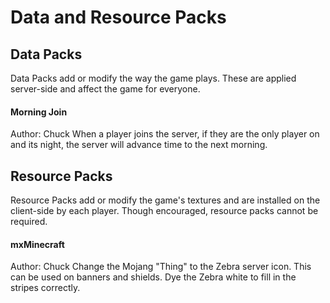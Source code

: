 # Data and Resource Packs

## Data Packs
Data Packs add or modify the way the game plays. These are applied server-side and affect the game for everyone.
#### Morning Join
Author: Chuck
When a player joins the server, if they are the only player on and its night, the server will advance time to the next morning.

## Resource Packs
Resource Packs add or modify the game's textures and are installed on the client-side by each player. Though encouraged, resource packs cannot be required.
#### mxMinecraft
Author: Chuck
Change the Mojang "Thing" to the Zebra server icon. This can be used on banners and shields. Dye the Zebra white to fill in the stripes correctly.
